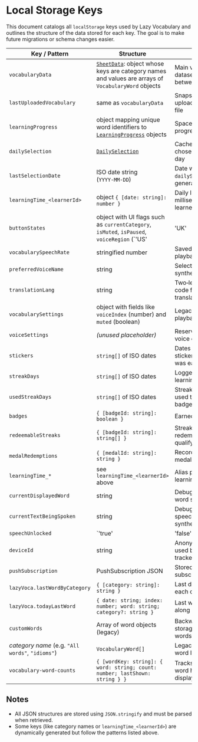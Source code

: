 # Local Storage Keys

This document catalogs all `localStorage` keys used by Lazy Vocabulary and outlines the structure of the data stored for each key.  The goal is to make future migrations or schema changes easier.

| Key / Pattern | Structure | Purpose |
|---|---|---|
| `vocabularyData` | [`SheetData`](../src/types/vocabulary.ts): object whose keys are category names and values are arrays of `VocabularyWord` objects | Main vocabulary dataset persisted between sessions |
| `lastUploadedVocabulary` | same as `vocabularyData` | Snapshot of the last uploaded vocabulary file |
| `learningProgress` | object mapping unique word identifiers to [`LearningProgress`](../src/types/learning.ts) objects | Spaced‑repetition progress for each word |
| `dailySelection` | [`DailySelection`](../src/types/learning.ts) | Cached list of words chosen for the current day |
| `lastSelectionDate` | ISO date string (`YYYY‑MM‑DD`) | Date when `dailySelection` was generated |
| `learningTime_<learnerId>` | object `{ [date: string]: number }` | Daily learning time in milliseconds per learner |
| `buttonStates` | object with UI flags such as `currentCategory`, `isMuted`, `isPaused`, `voiceRegion` (`'US' | 'UK' | 'AU'`) and `preserveSpecial` | Persists assorted UI toggle states |
| `vocabularySpeechRate` | stringified number | Saved speech playback rate |
| `preferredVoiceName` | string | Selected speech synthesis voice |
| `translationLang` | string | Two‑letter language code for word translations |
| `vocabularySettings` | object with fields like `voiceIndex` (number) and `muted` (boolean) | Legacy storage for playback settings |
| `voiceSettings` | *(unused placeholder)* | Reserved for future voice options |
| `stickers` | `string[]` of ISO dates | Dates when a sticker/learning day was earned |
| `streakDays` | `string[]` of ISO dates | Logged consecutive learning days |
| `usedStreakDays` | `string[]` of ISO dates | Streak days already used to redeem badges |
| `badges` | `{ [badgeId: string]: boolean }` | Earned badge flags |
| `redeemableStreaks` | `{ [badgeId: string]: string[] }` | Streak badges awaiting redemption and their qualifying dates |
| `medalRedemptions` | `{ [medalId: string]: string }` | Records redeemed medal messages |
| `learningTime_*` | see `learningTime_<learnerId>` above | Alias prefix for learning‑time records |
| `currentDisplayedWord` | string | Debug/diagnostics: last word shown in the UI |
| `currentTextBeingSpoken` | string | Debug/diagnostics: last speech text sent to the synthesiser |
| `speechUnlocked` | `'true' | 'false'` | Indicates whether user interaction has enabled audio playback |
| `deviceId` | string | Anonymous identifier used by session tracker |
| `pushSubscription` | PushSubscription JSON | Stored web push subscription |
| `lazyVoca.lastWordByCategory` | `{ [category: string]: string }` | Last displayed word for each category |
| `lazyVoca.todayLastWord` | `{ date: string; index: number; word: string; category?: string }` | Last word shown today along with its index |
| `customWords` | Array of word objects (legacy) | Backward‑compatibility storage for user‑added words |
| *category name* (e.g. `"All words"`, `"idioms"`) | `VocabularyWord[]` | Legacy per‑category word lists |
| `vocabulary-word-counts` | `{ [wordKey: string]: { word: string; count: number; lastShown: string } }` | Tracks how often each word has been displayed |

## Notes

* All JSON structures are stored using `JSON.stringify` and must be parsed when retrieved.
* Some keys (like category names or `learningTime_<learnerId>`) are dynamically generated but follow the patterns listed above.
